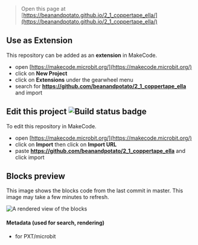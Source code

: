
> Open this page at [https://beanandpotato.github.io/2_1_coppertape_ella/](https://beanandpotato.github.io/2_1_coppertape_ella/)

## Use as Extension

This repository can be added as an **extension** in MakeCode.

* open [https://makecode.microbit.org/](https://makecode.microbit.org/)
* click on **New Project**
* click on **Extensions** under the gearwheel menu
* search for **https://github.com/beanandpotato/2_1_coppertape_ella** and import

## Edit this project ![Build status badge](https://github.com/beanandpotato/2_1_coppertape_ella/workflows/MakeCode/badge.svg)

To edit this repository in MakeCode.

* open [https://makecode.microbit.org/](https://makecode.microbit.org/)
* click on **Import** then click on **Import URL**
* paste **https://github.com/beanandpotato/2_1_coppertape_ella** and click import

## Blocks preview

This image shows the blocks code from the last commit in master.
This image may take a few minutes to refresh.

![A rendered view of the blocks](https://github.com/beanandpotato/2_1_coppertape_ella/raw/master/.github/makecode/blocks.png)

#### Metadata (used for search, rendering)

* for PXT/microbit
<script src="https://makecode.com/gh-pages-embed.js"></script><script>makeCodeRender("{{ site.makecode.home_url }}", "{{ site.github.owner_name }}/{{ site.github.repository_name }}");</script>
